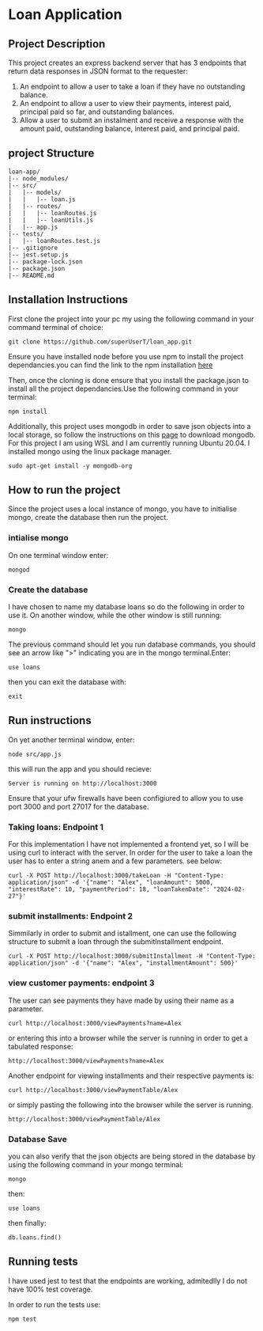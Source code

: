 # Loan Application

## Project Description

This project creates an express backend server that has 3 endpoints that return data responses in JSON
format to the requester:
1. An endpoint to allow a user to take a loan if they have no outstanding balance.
2. An endpoint to allow a user to view their payments, interest paid, principal paid so far, and
outstanding balances.
3. Allow a user to submit an instalment and receive a response with the amount paid, outstanding
balance, interest paid, and principal paid.


## project Structure
```
loan-app/
|-- node_modules/
|-- src/
|   |-- models/
|   |   |-- loan.js
|   |-- routes/
|   |   |-- loanRoutes.js
|   |   |-- loanUtils.js
|   |-- app.js
|-- tests/
|   |-- loanRoutes.test.js
|-- .gitignore
|-- jest.setup.js
|-- package-lock.json
|-- package.json
|-- README.md
```

## Installation Instructions

First clone the project into your pc my using the following command in your command terminal of choice:

```
git clone https://github.com/superUserT/loan_app.git
```

Ensure you have installed node before you use npm to install the project dependancies.you can find the link 
to the npm installation [here](https://nodejs.org/en/download)

Then, once the cloning is done ensure that you install the package.json to install all the project dependancies.Use the following command in your terminal:

```
npm install
```

Additionally, this project uses mongodb in order to save json objects into a local storage, so follow the instructions on this [page](https://www.mongodb.com/docs/manual/tutorial/install-mongodb-on-ubuntu/) to download mongodb. For this project I am using WSL and I am currently running Ubuntu 20.04. I installed mongo using the linux package manager. 

```
sudo apt-get install -y mongodb-org
```

## How to run the project

Since the project uses a local instance of mongo, you have to initialise mongo, create the database then run the project.

### intialise mongo

On one terminal window enter:

```
mongod
```

### Create the database

I have chosen to name my database loans so do the following in order to use it.
On another window, while the other window is still running:

```
mongo
```

The previous command should let you run database commands, you should see an arrow like ">" indicating you are in the mongo terminal.Enter:

```
use loans
```
then you can exit the database with:

```
exit
```


## Run instructions

On yet another terminal window, enter:

```
node src/app.js
```

this will run the app and you should recieve:

```
Server is running on http://localhost:3000
```

Ensure that your ufw firewalls have been configiured to allow you to use port 3000 and port 27017 for the database.


### Taking loans: Endpoint 1

For this implementation I have not implemented a frontend yet, so I will be using curl to interact with the server. In order for the user to take a loan the user has to enter a string anem and a few parameters. see below:

```
curl -X POST http://localhost:3000/takeLoan -H "Content-Type: application/json" -d '{"name": "Alex", "loanAmount": 5000, "interestRate": 10, "paymentPeriod": 18, "loanTakenDate": "2024-02-27"}'
```


### submit installments: Endpoint 2

Simmilarly in order to submit and istallment, one can use the following structure to submit a loan through the submitInstallment endpoint.

```
curl -X POST http://localhost:3000/submitInstallment -H "Content-Type: application/json" -d '{"name": "Alex", "installmentAmount": 500}'
```

### view customer payments: endpoint 3

The user can see payments they have made by using their name as a parameter.

```
curl http://localhost:3000/viewPayments?name=Alex
```

or entering this into a browser while the server is running in order to get a tabulated response:

```
http://localhost:3000/viewPayments?name=Alex
```

Another endpoint for viewing installments and their respective payments is:


```
curl http://localhost:3000/viewPaymentTable/Alex
```

or simply pasting the following into the browser while the server is running.

```
http://localhost:3000/viewPaymentTable/Alex
```


### Database Save

you can also verify that the json objects are being stored in the database by using the following command in your mongo terminal:

```
mongo
```

then:

```
use loans
```

then finally:

```
db.loans.find()
```


## Running tests

I have used jest to test that the endpoints are working, admitedlly I do not have 100% test coverage.

In order to run the tests use: 

```
npm test
```